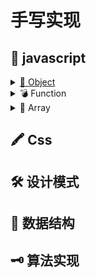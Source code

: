 # 手写实现

## 📜 javascript

<details>
<summary><a href="./javascript/Object/readme.md">🦆 Object</a></summary>

- [new](./javascript/Object/new.md)
- [instanceof](./javascript/Object/instanceof/instanceof.md)

</details>
<details>
  <summary>💣 Function</summary>
</details>
<details>
  <summary>🛒 Array</summary>
</details>

## 🖍 Css

## 🛠 设计模式

## 🔗 数据结构

## 🗝 算法实现
